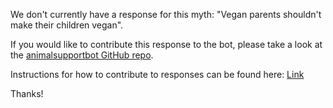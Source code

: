We don't currently have a response for this myth: "Vegan parents shouldn't make their children vegan".

If you would like to contribute this response to the bot, please take a look at the [animalsupportbot GitHub repo](https://github.com/veganhacktivists/animalsupportbot).

Instructions for how to contribute to responses can be found here: [Link](https://github.com/veganhacktivists/animalsupportbot/blob/master/knowledge/contributing_responses.md)

Thanks!
